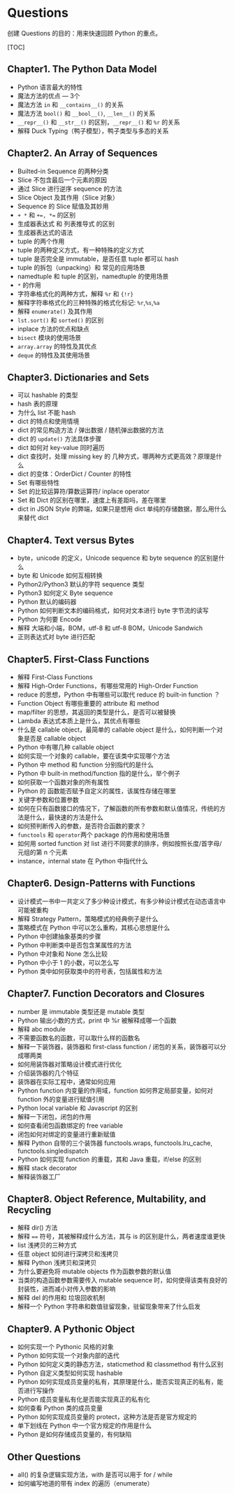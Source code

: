 # Questions

创建 Questions 的目的：用来快速回顾 Python 的重点。

[TOC]

## Chapter1. The Python Data Model

* Python 语言最大的特性
* 魔法方法的优点 — 3个
* 魔法方法 `in` 和 `__contains__()` 的关系
* 魔法方法 `bool()` 和 `__bool__()`,  `__len__()` 的关系
* `__repr__()` 和 `__str__()` 的区别，`__repr__()` 和 `%r` 的关系
* 解释 Duck Typing（鸭子模型），鸭子类型与多态的关系

## Chapter2. An Array of Sequences

* Builted-in Sequence 的两种分类
* Slice 不包含最后一个元素的原因
* 通过 Slice 进行逆序 sequence 的方法
* Slice Object 及其作用（Slice 对象）
* Sequence 的 Slice 赋值及其妙用
* `+ *` 和 `+=, *=` 的区别
* 生成器表达式 和 列表推导式 的区别
* 生成器表达式的语法
* tuple 的两个作用
* tuple 的两种定义方式，有一种特殊的定义方式
* tuple 是否完全是 immutable，是否任意 tuple 都可以 hash
* tuple 的拆包（unpacking）和 常见的应用场景
* namedtuple 和 tuple 的区别，namedtuple 的使用场景
* `*` 的作用
* 字符串格式化的两种方式，解释 `%r` 和 `{!r}`
* 解释字符串格式化的三种特殊的格式化标记: `%r`,`%s`,`%a`
* 解释 `enumerate()` 及其作用
* `lst.sort()` 和 `sorted()` 的区别
* inplace 方法的优点和缺点
* `bisect` 模块的使用场景
* `array.array` 的特性及其优点
* `deque` 的特性及其使用场景

## Chapter3. Dictionaries and Sets

* 可以 hashable 的类型
* hash 表的原理
* 为什么 list 不能 hash
* dict 的特点和使用情境
* dict 的常见构造方法 / 弹出数据 / 随机弹出数据的方法
* dict 的 `update()` 方法具体步骤
* dict 如何对 key-value 同时遍历
* dict 查找时，处理 missing key 的 几种方式，哪两种方式更高效？原理是什么
* dict 的变体：OrderDict / Counter 的特性
* Set 有哪些特性
* Set 的比较运算符/算数运算符/ inplace operator
* Set 和 Dict 的区别在哪里，速度上有差距吗，差在哪里
* dict in JSON Style 的弊端，如果只是想用 dict 单纯的存储数据，那么用什么来替代 dict

## Chapter4. Text versus Bytes

* byte，unicode 的定义，Unicode sequence 和 byte sequence 的区别是什么
* byte 和 Unicode 如何互相转换
* Python2/Python3 默认的字符 sequence 类型
* Python3 如何定义 Byte sequence
* Python 默认的编码器
* Python 如何判断文本的编码格式，如何对文本进行 byte 字节流的读写
* Python 为何要 Encode
* 解释 大端和小端，BOM，utf-8 和 utf-8 BOM，Unicode Sandwich
* 正则表达式对 byte 进行匹配

## Chapter5. First-Class Functions

* 解释 First-Class Functions
* 解释 High-Order Functions，有哪些常用的 High-Order Function
* reduce 的思想，Python 中有哪些可以取代 reduce 的 built-in function ？
* Function Object 有哪些重要的 attribute 和 method
* map/filter 的思想，其返回的类型是什么，是否可以被替换
* Lambda 表达式本质上是什么，其优点有哪些
* 什么是 callable object，最简单的 callable object 是什么，如何判断一个对象是否是 callable object
* Python 中有哪几种 callable object
* 如何实现一个对象的 callable，要在该类中实现哪个方法
* Python 中 method 和 function 分别指代的是什么
* Python 中 built-in method/function 指的是什么，举个例子
* 如何获取一个函数对象的所有属性
* Python 的 函数能否赋予自定义的属性，该属性存储在哪里
* 关键字参数和位置参数
* 如何在只有函数接口的情况下，了解函数的所有参数和默认值情况，传统的方法是什么，最快速的方法是什么
* 如何预判断传入的参数，是否符合函数的要求？
* `functools` 和 `operator`两个 package 的作用和使用场景
* 如何用 sorted function 对 list 进行不同要求的排序，例如按照长度/首字母/元组的第 n 个元素
* instance，internal state 在 Python 中指代什么

## Chapter6. Design-Patterns with Functions

* 设计模式一书中一共定义了多少种设计模式，有多少种设计模式在动态语言中可能被重构
* 解释 Strategy Pattern，策略模式的经典例子是什么
* 策略模式在 Python 中可以怎么重构，其核心思想是什么
* Python 中创建抽象基类的步骤
* Python 中判断类中是否包含某属性的方法
* Python 中对象和 None 怎么比较
* Python 中小于 1 的小数，可以怎么写
* Python 类中如何获取类中的符号表，包括属性和方法

## Chapter7. Function Decorators and Closures

* number 是 immutable 类型还是 mutable 类型
* Python 输出小数的方式，print 中 %r 被解释成哪一个函数
* 解释 abc module 
* 不需要函数名的函数，可以取什么样的函数名
* 解释一下装饰器，装饰器和 first-class function / 闭包的关系，装饰器可以分成哪两类
* 如何用装饰器对策略设计模式进行优化
* 介绍装饰器的几个特征
* 装饰器在实际工程中，通常如何应用
* Python function 内变量的作用域，function 如何界定局部变量，如何对 function 外的变量进行赋值引用
* Python local variable 和 Javascript 的区别
* 解释一下闭包，闭包的作用
* 如何查看闭包函数绑定的 free variable
* 闭包如何对绑定的变量进行重新赋值
* 解释 Python 自带的三个装饰器 functools.wraps, functools.lru_cache, functools.singledispatch
* Python 如何实现 function 的重载，其和 Java 重载，if/else 的区别
* 解释 stack decorator
* 解释装饰器工厂

## Chapter8. Object Reference, Multability, and Recycling

* 解释 dir() 方法
* 解释 `==` 符号，其被解释成什么方法，其与 is 的区别是什么，两者速度谁更快
* list 浅拷贝的三种方式
* 任意 object 如何进行深拷贝和浅拷贝
* 解释 Python 浅拷贝和深拷贝
* 为什么要避免将 mutable objects 作为函数参数的默认值
* 当类的构造函数参数需要传入 mutable sequence 时，如何使得该类有良好的封装性，进而减小对传入参数的影响
* 解释 del 的作用和 垃圾回收机制
* 解释一个 Python 字符串和数值驻留现象，驻留现象带来了什么启发

## Chapter9. A Pythonic Object

* 如何实现一个 Pythonic 风格的对象
* Python 如何实现一个对象内部的迭代
* Python 如何定义类的静态方法，staticmethod 和 classmethod 有什么区别
* Python 自定义类型如何实现 hashable
* Python 如何实现成员变量的私有，其原理是什么，能否实现真正的私有，能否进行写操作
* Python 成员变量私有化是否能实现真正的私有化
* 如何查看 Python 类的成员变量
* Python 如何实现成员变量的 protect，这种方法是否是官方规定的
* 单下划线在 Python  中一个官方规定的作用是什么
* Python 是如何存储成员变量的，有何缺陷

## Other Questions

* all() 的复杂逻辑实现方法，with 是否可以用于 for / while
* 如何编写地道的带有 index 的遍历（enumerate）